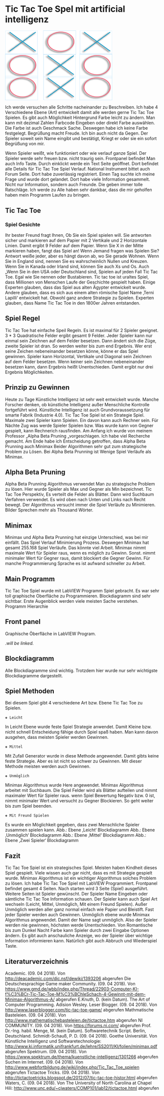 # Tic Tac Toe Spel mit artificial intelligenz

 
  <img src="https://github.com/mzahirulj/tictactoe-AI/blob/master/Resources/Bild1.png" width="350" align = "center"/>

Ich werde versuchen alle Schritte nacheinander zu Beschreiben. Ich habe 4 Verschiedene Ebene (Art)
entwickelt damit alle werden gerne Tic Tac Toe Spielen. Es gibt auch Möglichkeit Hintergrund Farbe
leicht zu ändern. Man kann mit dezimal Zahlen Farbcode Eingeben oder direkt Farbe auswählen. Die
Farbe ist auch Geschmack Sache. Deswegen habe ich keine Farbe festgelegt.
Begrüßung macht Freude. Ich bin auch nicht da Gegen. Der Spieler soweit sein Name eingibt und
bestätigt, Kriegt er oder sie ein sofort Begrüßung von mir.

Wenn Spieler weißt, wie funktioniert oder wie verlauf ganze Spiel. Der Spieler werde sehr freuen
bzw. nicht traurig sein. Frontpanel befindet Man auch Info Taste. Durch einklickt werde ein Text Seite
geöffnet. Dort befindet alle Details für Tic Tac Toe Spiel Verlauf.
National Instrument bittet auch Forum Seite. Dort habe zuverlässig registriert. Einen Tag suchte ich
meine Frage und wurde dort gelandet. Dort habe viele Information gesammelt. Nicht nur
Information, sondern auch Freunde. Die geben immer tolle Ratschläge.
Ich werde zu Alle haben sehr dankbar, dass die mir geholfen haben mein Programm Laufen zu
bringen.


## Tic Tac Toe
  ###  Spiel Gesichte
Ihr bester Freund fragt Ihnen, Ob Sie ein Spiel spielen will. Sie antworten sicher und markieren auf
dem Papier mit 2 Vertikale und 2 Horizontale Linien. Damit ergibt 9 Felder auf dem Papier. Wenn Sie
X in der Mitte markieren haben, fangt das Spiel an!
Wenn Jemand fragen was Spielen Sie? Antwort weiße jeder, aber es hängt davon ab, wo Sie gerade
Wohnen. Wenn Sie in England sind, nennen Sie es wahrscheinlich Nullen und Kreuzen. Wenn Sie in
Kanada oder Irland sind, können Sie auch Xs und Os. Auch „Wenn Sie in den USA oder Deutschland
sind, Spielen auf jeden Fall Tic Tac Toe.
Egal wie Sie nennen oder Bustabieren. Tic tac toe ist uraltes Spiel, dass Millionen von Menschen
Laufe der Geschichte gespielt haben. Einige Experten glauben, dass das Spiel aus alten Ägypter
entwickelt wurde. Andere glauben, dass es sich aus einem alten römische Spiel Name ‚Terni Lapilli‘
entwickelt hat.
Obwohl ganz andere Strategie zu Spielen. Experten glauben, dass Name Tic Tac Toe in den 1800er
Jahren entstanden.

  ##  Spiel Regel
Tic Tac Toe hat einfache Speil Regeln. Es ist maximal für 2 Spieler geeignet. 3 * 3 Quadratische Felder
ergibt gesamt 9 Felder. Jeder Spieler kann nur einmal sein Zeichnen auf dem Felder besetzen. Dann
ändert sich die Züge, zweite Spieler ist dran. So werden weiter bis zum end Ergebnis.
Wer erst seine Zeichen nebeneinander besetzen könne, könne er das Spiel gewinnen. Spieler kann
Horizontal, Vertikale und Diagonal sein Zeichnen auf dem Felder besetzen.
Wenn keiner sein Zeichnen nebeneinander besetzen kann, dann Ergebnis heißt Unentschieden.
Damit ergibt nur drei Ergebnis Möglichkeiten.
  ##  Prinzip zu Gewinnen
Heute zu Tage Künstliche Intelligenz ist sehr weit entwickelt wurde. Manche Forscher denken, ob
künstliche Intelligenz außer Menschliche Kontrolle fortgeführt wird.
Künstliche Intelligenz ist auch Grundvoraussetzung für smarte Fabrik (Industrie 4.0).
Tic Tac Toe Spiel ist ein Strategie Spiel. Maximale zwei Spieler kann Spielen. Ein davon kann auch
Rechner sein. Für Nächte Zug was werde Spieler Spielen bzw. Was wurde kann von Gegner gespielt,
kann Rechnerich rausfinden.
Am Anfang ich wurde von meinem Professor „Alpha Beta Pruning „vorgeschlagen. Ich habe viel
Recherche gemacht. Am Ende habe ich Entscheidung getroffen, dass Alpha Beta Prunning auch
Minimax Beider Algorithmen sehr gut zum strategische Problem zu Lösen. Bei Alpha Beta Prunning ist
Wenige Spiel Verläufe als Minimax.
  ##  Alpha Beta Pruning
Alpha Beta Prunning Algorithmus verwendet Man zu strategische Problem zu lösen. Hier wurde
Spieler als Max und Gegner als Min bezeichnet. Tic Tac Toe Perspektiv, Es verteilt die Felder als
Blätter. Dann wird Suchbaum Verfahren verwendet. Es wird oben nach Unten und Links nach Recht
bewegt. Der Algorithmus versucht immer die Spiel Verläufe zu Minimieren. Bilder Sprechen mehr als
Thousand Wörter.


  ##  Minimax
Minimax und Alpha Beta Prunning hat einzige Unterschied, was bei mir einfällt. Das Spiel Verlauf
Minimierung Prozess. Deswegen Minimax hat gesamt 255.168 
Spiel Verläufe. Das könnte viel
Arbeit. Minimax nimmt maximale Wert für Spieler raus, wenn es möglich zu Gewinn. Sonst. nimmt
minimaler Wert für Gegner raus, damit blockiert die Gegner Gewinn. Für manche Programmierung
Sprache es ist aufwand schneller zu Arbeit.




  ##  Main Programm
Tic Tac Toe Spiel wurde mit LabVIEW Programm Spiel gebracht. Es war sehr toll graphische
Oberfläche zu Programmieren. Blockdiagramm sind sehr sichtbar. Erste Augenblick werden viele
meisten Sache verstehen.
Programm Hierarchie



  ##  Front panel
Graphische Öberfläche in LabVIEW Program.

  *.will be linked.*
  ##  Blockdiagramm
Alle Blockdiagramme sind wichtig. Trotzdem hier wurde nur sehr wichtigste Blockdiagramme
dargestellt.

##  Spiel Methoden
Bei diesem Spiel gibt 4 verschiedene Art bzw. Ebene Tic Tac Toe zu Spielen.

    ❖ Leicht
In Leicht Ebene wurde feste Spiel Strategie anwendet. Damit Kleine bzw. nicht schnell
Entscheidung fähige durch Spiel spaß haben. Man kann davon ausgehen, dass meisten Spieler
werden Gewinnen.

    ❖ Mittel
Mit Zufall Generator wurde in diese Methode angewendet. Damit gibts keine feste Strategie.
Aber es ist nicht so schwer zu Gewinnen. Mit dieser Methode meisten werden auch Gewinnen.

    ❖ Unmöglich
Minimax Algorithmus wurde Here angewendet. Minimax Algorithmus arbeitet mit Suchbaum.
Die Spiel Felder wird als Blätter aufteilen und nimmt maximaler Wert für Spieler raus. wenn Spiel
Bewertung Negativ bzw. 0 ist, nimmt minimaler Wert und versucht zu Gegner Blockieren. So geht
weiter bis zum Spiel beenden.

    ❖ Mit Freund Spielen
Es wurde ein Möglichkeit gegeben, dass zwei Menschliche Spieler zusammen spielen kann.
Abb.: Ebene ‚Leicht‘ Blockdiagramm Abb.: Ebene ‚Unmöglich‘ Blockdiagramm
Abb.: Ebene ‚Mittel‘ Blockdiagramm Abb.: Ebene ‚Zwei Spieler‘ Blockdiagramm
  ##  Fazit
Tic Tac Toe Spiel ist ein strategisches Spiel. Meisten haben Kindheit dieses Spiel gespielt. Viele wissen
auch gar nicht, dass es mit Strategie gespielt wurde. Minimax Algorithmus ist ein wichtiger 
Algorithmus solches Problem zu lösen. Ich habe Tic Tac Toe Spiel mit LabVIEW Programmiert.
Frontpanel befindet gesamt 4 Seiten. Nach starten wird 3 Seite (Spiel) ausgeführt.
Weitere Seiten ist Spieler gewünscht. Der Spieler Name Eingeben oder sämtliche Tic Tac Toe
Information schauen.
Der Spieler kann auch Spiel Art wechseln (Leicht, Mittel, Unmöglich, Mit einem Freund Spielen).
Außer Unmöglich werden aller ganz normal einfach wie Papier und Bleistift. Fast jeder Spieler
werden auch Gewinnen. Unmöglich ebene wurde Minimax Algorithmus angewendet. Damit der
Name sagt unmöglich. Also der Spieler werden nie gewinnen, höchsten werde Unentschieden.
Von Romantische bis zum Dunkel Nacht Farbe kann Spieler durch zwei Eingabe Optionen ändern.
Es gibt auch anschauliche Anzeige, wo der Spieler über wichtige Information informieren kann.
Natürlich gibt auch Abbruch und Wiederspiel Taste.
  ##  Literaturverzeichnis
Academic. (09. 04 2018). Von http://deacademic.com/dic.nsf/dewiki/1393206 abgerufen
Die Deutschesprachige Game maker Community. (09. 04 2018). Von https://www.gmd.de/wbb/index.php/Thread/22903-Computer-KI-f%C3%BCr-Tic-Tac-Toe-M%C3%BChleSchach-4-Gewinnt-mit-dem-Minimax-Algorithmus-A/ abgerufen
E.Knuth, D. (kein Datum). The Art of Computer Programming. Adision Wesley.
Leser Blogger. (09. 04 2018). Von http://www.laserblogger.com/tic-tac-toe-game/ abgerufen
Mathmatische Basteleien. (09. 04 2018). Von http://www.mathematischebasteleien.de/tictactoe.htm abgerufen
NI COMMUNITY. (09. 04 2018). Von https://forums.ni.com/ abgerufen
Prof. Dr.-Ing. habil. Menge, M. (kein Datum). Softwaretechnik Script. Berlin, Deutschland.
Schmidt-Schauß, P. D. (09. 04 2018). Goethe Universität. Von Künstliche Intelligenz und
Softwaretechnologie: http://www.ki.informatik.unifrankfurt.de/lehre/SS2011/KI/folien/minimax.pdf abgerufen
Spektrum. (09. 04 2018). Von https://www.spektrum.de/thema/kuenstliche-intelligenz/1301266
abgerufen
Suchen im Internet. (09. 04 2018). Von http://www.webfortbildung.de/wiki/index.php/Tic_Tac_Toe_spielen abgerufen
Tictactoe Tricks. (09. 04 2018). Von http://tictactoetricks.blogspot.de/2012/07/tic-tac-toe-histor.html
abgerufen
Waters, C. (09. 04 2018). Von The University of North Carolina at Chapel Hili:
http://www.unc.edu/~cjwaters/COMP101/lab12/tictactoe.html abgerufen

